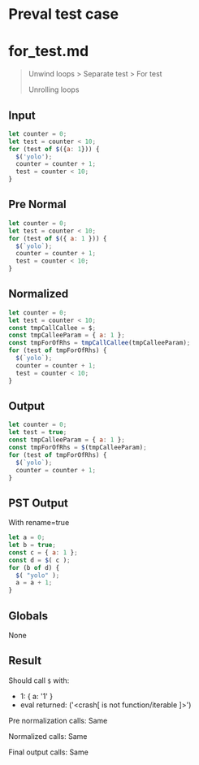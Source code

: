 # Preval test case

# for_test.md

> Unwind loops > Separate test > For test
>
> Unrolling loops

## Input

`````js filename=intro
let counter = 0;
let test = counter < 10;
for (test of $({a: 1})) {
  $('yolo');
  counter = counter + 1;
  test = counter < 10;
}
`````

## Pre Normal


`````js filename=intro
let counter = 0;
let test = counter < 10;
for (test of $({ a: 1 })) {
  $(`yolo`);
  counter = counter + 1;
  test = counter < 10;
}
`````

## Normalized


`````js filename=intro
let counter = 0;
let test = counter < 10;
const tmpCallCallee = $;
const tmpCalleeParam = { a: 1 };
const tmpForOfRhs = tmpCallCallee(tmpCalleeParam);
for (test of tmpForOfRhs) {
  $(`yolo`);
  counter = counter + 1;
  test = counter < 10;
}
`````

## Output


`````js filename=intro
let counter = 0;
let test = true;
const tmpCalleeParam = { a: 1 };
const tmpForOfRhs = $(tmpCalleeParam);
for (test of tmpForOfRhs) {
  $(`yolo`);
  counter = counter + 1;
}
`````

## PST Output

With rename=true

`````js filename=intro
let a = 0;
let b = true;
const c = { a: 1 };
const d = $( c );
for (b of d) {
  $( "yolo" );
  a = a + 1;
}
`````

## Globals

None

## Result

Should call `$` with:
 - 1: { a: '1' }
 - eval returned: ('<crash[ <ref> is not function/iterable ]>')

Pre normalization calls: Same

Normalized calls: Same

Final output calls: Same
